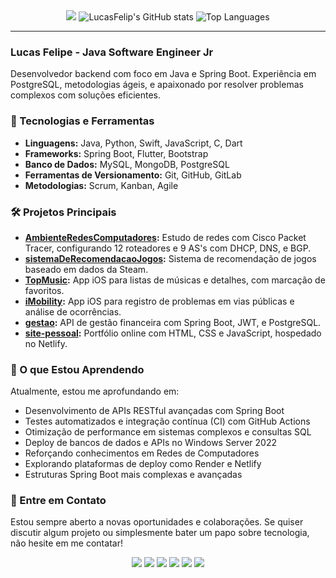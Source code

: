<div align="center">
  <img src="https://github-readme-streak-stats.herokuapp.com/?user=LucasFelip&theme=dark&background=0d1117&date_format=M%20j%5B%2C%20Y%5D"/>
  
  <img src="https://github-readme-stats.vercel.app/api?username=LucasFelip&show_icons=true&theme=dark&count_private=true&hide_border=true&icon_color=00ff00&bg_color=0d1117" alt="LucasFelip's GitHub stats"/>
  
  <img src="https://github-readme-stats.vercel.app/api/top-langs/?username=LucasFelip&layout=compact&theme=dark&bg_color=0d1117&hide_border=true&langs_count=8" alt="Top Languages"/>
</div>

---

### Lucas Felipe - Java Software Engineer Jr

Desenvolvedor backend com foco em Java e Spring Boot. Experiência em PostgreSQL, metodologias ágeis, e apaixonado por resolver problemas complexos com soluções eficientes.

### 🚀 Tecnologias e Ferramentas

- **Linguagens:** Java, Python, Swift, JavaScript, C, Dart
- **Frameworks:** Spring Boot, Flutter, Bootstrap
- **Banco de Dados:** MySQL, MongoDB, PostgreSQL
- **Ferramentas de Versionamento:** Git, GitHub, GitLab
- **Metodologias:** Scrum, Kanban, Agile

### 🛠️ Projetos Principais

- **[AmbienteRedesComputadores](https://github.com/LucasFelip/AmbienteRedesComputadores):** Estudo de redes com Cisco Packet Tracer, configurando 12 roteadores e 9 AS's com DHCP, DNS, e BGP.
- **[sistemaDeRecomendacaoJogos](https://github.com/LucasFelip/sistemaDeRecomendacaoJogos):** Sistema de recomendação de jogos baseado em dados da Steam.
- **[TopMusic](https://github.com/LucasFelip/TopMusic):** App iOS para listas de músicas e detalhes, com marcação de favoritos.
- **[iMobility](https://github.com/LucasFelip/iMobility):** App iOS para registro de problemas em vias públicas e análise de ocorrências.
- **[gestao](https://github.com/LucasFelip/gestao):** API de gestão financeira com Spring Boot, JWT, e PostgreSQL.
- **[site-pessoal](https://github.com/LucasFelip/site-pessoal):** Portfólio online com HTML, CSS e JavaScript, hospedado no Netlify.

### 🌱 O que Estou Aprendendo

Atualmente, estou me aprofundando em:

- Desenvolvimento de APIs RESTful avançadas com Spring Boot
- Testes automatizados e integração contínua (CI) com GitHub Actions
- Otimização de performance em sistemas complexos e consultas SQL
- Deploy de bancos de dados e APIs no Windows Server 2022
- Reforçando conhecimentos em Redes de Computadores
- Explorando plataformas de deploy como Render e Netlify
- Estruturas Spring Boot mais complexas e avançadas

### 💬 Entre em Contato

Estou sempre aberto a novas oportunidades e colaborações. Se quiser discutir algum projeto ou simplesmente bater um papo sobre tecnologia, não hesite em me contatar!

<div align="center">
  <a href="https://wa.me/5598991530102" target="_blank"><img src="https://img.shields.io/badge/WhatsApp-25D366?style=for-the-badge&logo=whatsapp&logoColor=white"></a>
  <a href="mailto:lucasfelipereis@hotmail.com" target="_blank"><img src="https://img.shields.io/badge/Microsoft_Outlook-0078D4?style=for-the-badge&logo=microsoft-outlook&logoColor=white"></a>
  <a href="mailto:luscafreis@gmail.com"><img class="my-1" src="https://img.shields.io/badge/Gmail-D14836?style=for-the-badge&amp;logo=gmail&amp;logoColor=white"></a>
  <a href="https://www.linkedin.com/in/lucas-reis-5247b1221/" target="_blank"><img src="https://img.shields.io/badge/LinkedIn-0077B5?style=for-the-badge&logo=linkedin&logoColor=white"></a>
  <a href="https://github.com/LucasFelip" target="_blank"><img src="https://img.shields.io/badge/Discord-7289DA?style=for-the-badge&logo=discord&logoColor=white"></a>
  <a href="https://t.me/lucasFelipe" target="_blank"><img src="https://img.shields.io/badge/Telegram-2CA5E0?style=for-the-badge&logo=telegram&logoColor=white"></a>
</div>
